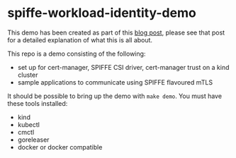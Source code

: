 # spiffe-workload-identity-demo

This demo has been created as part of this
[blog post](http://jetstack.io/blog/workload-identity-with-spiffe-trust-domains/),
please see that post for a detailed explanation of what this is all about.

This repo is a demo consisting of the following:

* set up for cert-manager, SPIFFE CSI driver, cert-manager trust on a kind cluster
* sample applications to communicate using SPIFFE flavoured mTLS

It should be possible to bring up the demo with `make demo`. You must have
these tools installed:

* kind
* kubectl
* cmctl
* goreleaser
* docker or docker compatible
